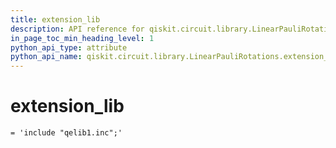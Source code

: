 ```yaml
---
title: extension_lib
description: API reference for qiskit.circuit.library.LinearPauliRotations.extension_lib
in_page_toc_min_heading_level: 1
python_api_type: attribute
python_api_name: qiskit.circuit.library.LinearPauliRotations.extension_lib
---
```


# extension\_lib

<span id="qiskit.circuit.library.LinearPauliRotations.extension_lib" />

`= 'include "qelib1.inc";'`

